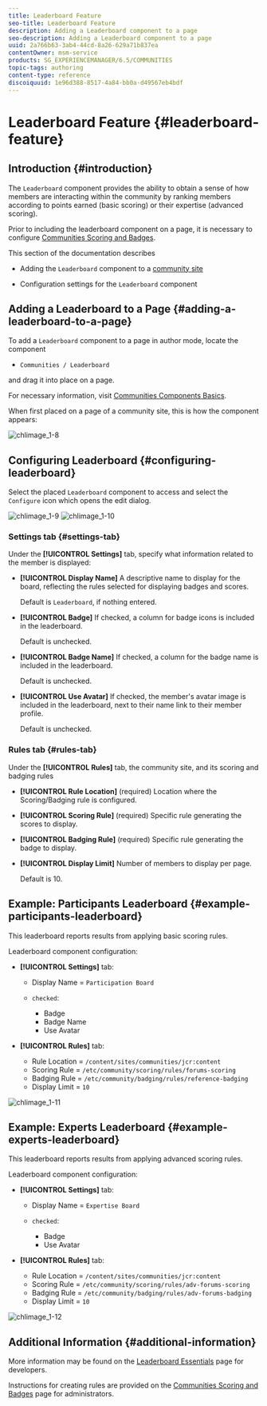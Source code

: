 ```yaml
---
title: Leaderboard Feature
seo-title: Leaderboard Feature
description: Adding a Leaderboard component to a page
seo-description: Adding a Leaderboard component to a page
uuid: 2a766b63-3ab4-44cd-8a26-629a71b837ea
contentOwner: msm-service
products: SG_EXPERIENCEMANAGER/6.5/COMMUNITIES
topic-tags: authoring
content-type: reference
discoiquuid: 1e96d388-8517-4a84-bb0a-d49567eb4bdf
---
```


# Leaderboard Feature {#leaderboard-feature}

## Introduction {#introduction}

The `Leaderboard` component provides the ability to obtain a sense of how members are interacting within the community by ranking members according to points earned (basic scoring) or their expertise (advanced scoring).

Prior to including the leaderboard component on a page, it is necessary to configure [Communities Scoring and Badges](implementing-scoring.md).

This section of the documentation describes

* Adding the `Leaderboard` component to a [community site](overview.md#community-sites)

* Configuration settings for the `Leaderboard` component

## Adding a Leaderboard to a Page {#adding-a-leaderboard-to-a-page}

To add a `Leaderboard` component to a page in author mode, locate the component

* `Communities / Leaderboard`

and drag it into place on a page.

For necessary information, visit [Communities Components Basics](basics.md).

When first placed on a page of a community site, this is how the component appears:

![chlimage_1-8](assets/chlimage_1-8.png)

## Configuring Leaderboard {#configuring-leaderboard}

Select the placed `Leaderboard` component to access and select the `Configure` icon which opens the edit dialog.

![chlimage_1-9](assets/chlimage_1-9.png) ![chlimage_1-10](assets/chlimage_1-10.png)

### Settings tab {#settings-tab}

Under the **[!UICONTROL Settings]** tab, specify what information related to the member is displayed:

* **[!UICONTROL Display Name]**
  A descriptive name to display for the board, reflecting the rules selected for displaying badges and scores.

  Default is `Leaderboard`, if nothing entered.

* **[!UICONTROL Badge]**
  If checked, a column for badge icons is included in the leaderboard.

  Default is unchecked.

* **[!UICONTROL Badge Name]**
  If checked, a column for the badge name is included in the leaderboard.

  Default is unchecked.

* **[!UICONTROL Use Avatar]**
  If checked, the member's avatar image is included in the leaderboard, next to their name link to their member profile.

  Default is unchecked.

### Rules tab {#rules-tab}

Under the **[!UICONTROL Rules]** tab, the community site, and its scoring and badging rules

* **[!UICONTROL Rule Location]**
  (required) Location where the Scoring/Badging rule is configured.

* **[!UICONTROL Scoring Rule]**
  (required) Specific rule generating the scores to display.

* **[!UICONTROL Badging Rule]**
  (required) Specific rule generating the badge to display.

* **[!UICONTROL Display Limit]**
Number of members to display per page.

  Default is 10.

## Example: Participants Leaderboard {#example-participants-leaderboard}

This leaderboard reports results from applying basic scoring rules.

Leaderboard component configuration:

* **[!UICONTROL Settings]** tab:

    * Display Name = `Participation Board`
    * `checked`:

        * Badge
        * Badge Name
        * Use Avatar

* **[!UICONTROL Rules]** tab:

    * Rule Location = `/content/sites/communities/jcr:content`
    * Scoring Rule = `/etc/community/scoring/rules/forums-scoring`
    * Badging Rule = `/etc/community/badging/rules/reference-badging`
    * Display Limit = `10`

![chlimage_1-11](assets/chlimage_1-11.png)

## Example: Experts Leaderboard {#example-experts-leaderboard}

This leaderboard reports results from applying advanced scoring rules.

Leaderboard component configuration:

* **[!UICONTROL Settings]** tab:

    * Display Name = `Expertise Board`
    * `checked`:

        * Badge
        * Use Avatar

* **[!UICONTROL Rules]** tab:

    * Rule Location = `/content/sites/communities/jcr:content`
    * Scoring Rule = `/etc/community/scoring/rules/adv-forums-scoring`
    * Badging Rule = `/etc/community/badging/rules/adv-forums-badging`
    * Display Limit = `10`

![chlimage_1-12](assets/chlimage_1-12.png)

## Additional Information {#additional-information}

More information may be found on the [Leaderboard Essentials](leaderboard.md) page for developers.

Instructions for creating rules are provided on the [Communities Scoring and Badges](implementing-scoring.md) page for administrators.
